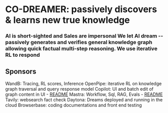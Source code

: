 # CO-DREAMER: passively discovers & learns new true knowledge

### AI is short-sighted and Sales are impersonal We let AI dream -- passively generates and verifies general knowledge graph allowing quick factual multi-step reasoning. We use iterative RL to respond

## Sponsors

WandB: Tracing, RL scores, Inference
OpenPipe: iterative RL on knowledge graph traversal and query response model
Copilot: UI and batch edit of graph content in UI - [README](./codreamer-agui/README.md)
Mastra: Workflow, Sql, RAG, Evals - [README](./mastra/README.md)
Tavily: websearch fact check
Daytona: Dreams deployed and running in the cloud
Browserbase: coding documentations and front end testing

##

